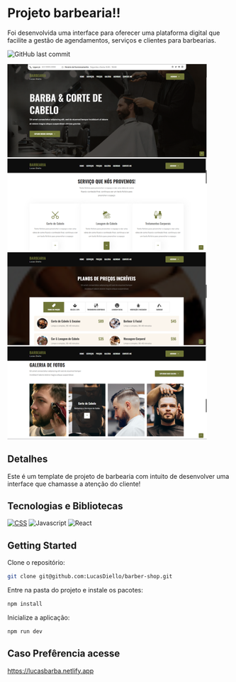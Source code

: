 # Projeto barbearia!!

Foi desenvolvida uma interface para oferecer uma plataforma digital que facilite a gestão de agendamentos, serviços e clientes para barbearias. 

![GitHub last commit](https://img.shields.io/github/last-commit/LucasDiello/barber-shop)
<div class="display:grid">
<img src="/src/assets/images/barber1.png" alt="drawing" width="450" />
<img src="/src/assets/images/barber2.png" alt="drawing" width="450" />
<img src="/src/assets/images/barber3.png" alt="drawing" width="450" />
<img src="/src/assets/images/barber4.png" alt="drawing" width="450" />
</div>

## Detalhes

Este é um template de projeto de barbearia com intuito de desenvolver uma interface que chamasse a atenção do cliente!

## Tecnologias e Bibliotecas

[![CSS](https://img.shields.io/badge/CSS-1572B6?style=for-the-badge&logo=css3&logoColor=fff)](#)
![Javascript](https://img.shields.io/badge/Javascript-F0DB4F?style=for-the-badge&labelColor=black&logo=javascript&logoColor=F0DB4F)
![React](https://img.shields.io/badge/-React-61DBFB?style=for-the-badge&labelColor=black&logo=react&logoColor=61DBFB)

## Getting Started

Clone o repositório:

```bash
git clone git@github.com:LucasDiello/barber-shop.git
```

Entre na pasta do projeto e instale os pacotes:

```bash
npm install
```

Inicialize a aplicação:

```bash
npm run dev
```

## Caso Prefêrencia acesse
https://lucasbarba.netlify.app
